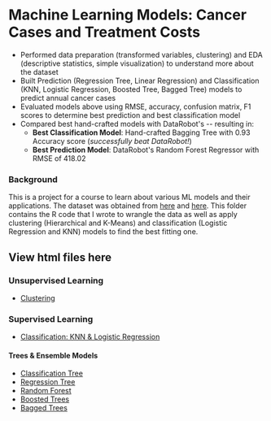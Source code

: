 # Machine Learning Models: Cancer Cases and Treatment Costs
* Performed data preparation (transformed variables, clustering) and EDA (descriptive statistics, simple visualization) to understand more about the dataset
* Built Prediction (Regression Tree, Linear Regression) and Classification (KNN, Logistic Regression, Boosted Tree, Bagged Tree) models to predict annual cancer cases
* Evaluated models above using RMSE, accuracy, confusion matrix, F1 scores to determine best prediction and best classification model
* Compared best hand-crafted models with DataRobot's -- resulting in:
    * __Best Classification Model__: Hand-crafted Bagging Tree with 0.93 Accuracy score (_successfully beat DataRobot!_)
    * __Best Prediction Model__: DataRobot's Random Forest Regressor with RMSE of 418.02


### Background
This is a project for a course to learn about various ML models and their applications. The dataset was obtained from [here](https://data.world/exercises/linear-regression-exercise-1/workspace/file?filename=cancer_reg.csv) and [here](https://data.world/xprizeai-health/expenditures-for-cancer-care). This folder contains the R code that I wrote to wrangle the data as well as apply clustering (Hierarchical and K-Means) and classification (Logistic Regression and KNN) models to find the best fitting one. 


## View html files here
### Unsupervised Learning
* [Clustering](https://htmlpreview.github.io/?https://github.com/crystalhariga/cancer_ml/blob/main/report2_clustering.html)

### Supervised Learning
* [Classification: KNN & Logistic Regression](https://htmlpreview.github.io/?https://github.com/crystalhariga/cancer_ml/blob/main/report2_classification.html)
#### Trees & Ensemble Models
* [Classification Tree](https://htmlpreview.github.io/?https://github.com/crystalhariga/cancer_ml/blob/main/Report3_ClassificationTree.html)
* [Regression Tree](https://htmlpreview.github.io/?https://github.com/crystalhariga/cancer_ml/blob/main/Report3_RegressionTree.html)
* [Random Forest](https://htmlpreview.github.io/?https://github.com/crystalhariga/cancer_ml/blob/main/Report3_RandomForests.html)
* [Boosted Trees](https://htmlpreview.github.io/?https://github.com/crystalhariga/cancer_ml/blob/main/Report3_BoostedTrees.html)
* [Bagged Trees](https://htmlpreview.github.io/?https://github.com/crystalhariga/cancer_ml/blob/main/Report3_BaggedTrees.html)
